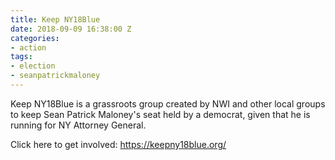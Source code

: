 ```yaml
---
title: Keep NY18Blue
date: 2018-09-09 16:38:00 Z
categories:
- action
tags:
- election
- seanpatrickmaloney
---
```


Keep NY18Blue is a grassroots group created by NWI and other local groups to keep Sean Patrick Maloney's seat held by a democrat, given that he is running for NY Attorney General.

Click here to get involved: https://keepny18blue.org/